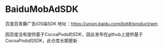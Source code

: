 # BaiduMobAdSDK

百度百青藤广告iOS端SDK
地址：https://union.baidu.com/bqt#/product/wm

因百度没有提供基于CocoaPods的SDK，因此发布在github上提供基于CocoaPods的SDK，此仓库长期更新

